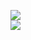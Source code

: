 [![](https://img.shields.io/badge/Made%20With-Github%20Spray-lightgrey.svg?style=for-the-badge&logo=github)](https://github.com/Annihil/github-spray#499)  
[![](https://i.imgur.com/2DrTn0Z.gif)](https://github.com/Annihil/github-spray)